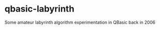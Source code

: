 qbasic-labyrinth
================

Some amateur labyrinth algorithm experimentation in QBasic back in 2006
